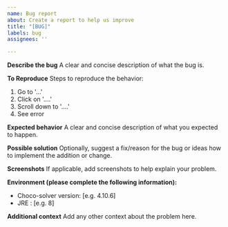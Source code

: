 ```yaml
---
name: Bug report
about: Create a report to help us improve
title: "[BUG]"
labels: bug
assignees: ''

---
```


<!--
Please consider the following before submitting an issue:

- Issues are reserved for BUG reports and FEATURE requests, DO NOT create issues for questions or support requests. See [Choco-solver community](https://choco-solver.org/community/) for such purpose.
- Bug reports MUST be submitted with a [Minimal Working Example](https://stackoverflow.com/help/mcve).
-->
**Describe the bug**
A clear and concise description of what the bug is.

**To Reproduce**
Steps to reproduce the behavior:
1. Go to '...'
2. Click on '....'
3. Scroll down to '....'
4. See error

**Expected behavior**
A clear and concise description of what you expected to happen.

**Possible solution**
Optionally, suggest a fix/reason for the bug or ideas how to implement the addition or change.

**Screenshots**
If applicable, add screenshots to help explain your problem.

**Environment (please complete the following information):**
- Choco-solver version: [e.g. 4.10.6]
- JRE : [e.g. 8]

**Additional context**
Add any other context about the problem here.
